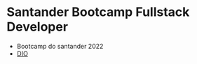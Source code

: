 # Santander Bootcamp Fullstack Developer

 - Bootcamp do santander 2022 
 - [DIO](https://web.dio.me/track/33c858ab-35fb-4170-9193-a9eef8c2ba25?tab=path)